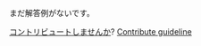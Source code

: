 
まだ解答例がないです。

[コントリビュートしませんか](https://github.com/BFEdev/BFE.dev-solutions/blob/main/problem/implement-range_ja.md)?  [Contribute guideline](https://github.com/BFEdev/BFE.dev-solutions#how-to-contribute)
